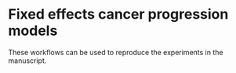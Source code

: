 # Fixed effects cancer progression models

These workflows can be used to reproduce the experiments in the manuscript.

